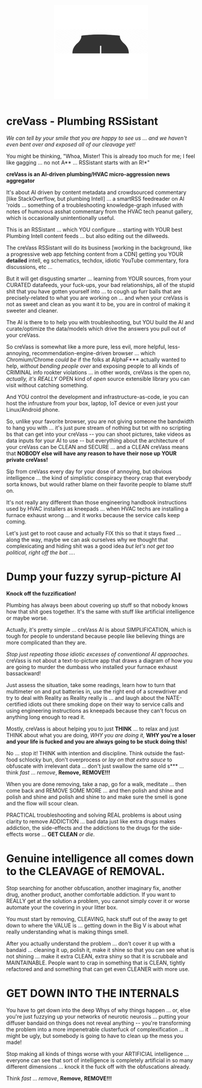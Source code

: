 <p align="center">
    <img src="./docs/source/temp_logo_hq.png" width="250">
</p>

creVass - Plumbing RSSistant
============================

*We can tell by your smile that you are happy to see us ... and we haven't even bent over and exposed all of our cleavage yet!*  

You might be thinking, "Whoa, Mister! This is already too much for me; I feel like gagging ... no not A** ... RSSistant starts with an R!*"

**creVass is an AI-driven plumbing/HVAC micro-aggression news aggregator**

It's about AI driven by content metadata and crowdsourced commentary [like StackOverflow, but plumbing Intell] ... a smartRSS feedreader on AI 'roids ... something of a troubleshooting knowledge-graph infused with notes of humorous asshat commentary from the HVAC tech peanut gallery, which is occasionally unintentionally useful.

This is an RSSistant ... which YOU configure ... starting with YOUR best Plumbing Intell content feeds ... but also editing out the dillweeds.

The creVass RSSistant will do its business [working in the background, like a progressive web app fetching content from a CDN] getting you YOUR **detailed** intell, eg schematics, techdox, idiotic YouTube commentary, fora discussions, etc ... 

But it will get disgusting smarter ... learning from YOUR sources, from your CURATED datafeeds, your fuck-ups, your bad relationships, all of the stupid shit that you have gotten yourself into ... to cough up furr balls that are precisely-related to what you are working on ... and when your creVass is not as sweet and clean as you want it to be, you are in control of making it sweeter and cleaner.

The AI is there to to help you with troubleshooting, but YOU build the AI and curate/optimize the data/models which drive the answers you pull out of your creVass.

So creVass is somewhat like a more pure, less evil, more helpful, less-annoying, recommendation-engine-driven browser ... which Chromium/Chrome *could be* if the folks at AlphaF*** actually wanted to help, *without bending people over* and exposing people to all kinds of CRIMINAL info rookter violations ... in other words, creVass is the open *no, actually, it's REALLY* OPEN kind of *open* source extensible library you can visit without catching something. 

And YOU control the development and infrastructure-as-code, ie you can host the infrusture from your box, laptop, IoT device or even just your Linux/Android phone.

So, unlike your favorite browser, you are not giving someone the bandwidth to hang you with ... it's just pure stream of nothing but txt with no scripting bs that can get into your creVass -- you can shoot pictures, take videos as data inputs for your AI to use -- but everything about the architecture of your creVass can be CLEAN and SECURE ... and a CLEAN creVass means that **NOBODY else will have any reason to have their nose up YOUR private creVass!**

Sip from creVass every day for your dose of annoying, but obvious intelligence ... the kind of simplistic conspiracy theory crap that everybody sorta knows, but would rather blame on their favorite people to blame stuff on. 

It's not really any different than those engineering handbook instructions used by HVAC installers as kneepads ... when HVAC techs are installing a furnace exhaust wrong ... and it works because the service calls keep coming.

Let's just get to root cause and actually FIX this so that it stays fixed ... along the way, maybe we can ask ourselves why we thought that complexicating and hiding shit was a good idea *but let's not get too political, right off the bat ...*.

Dump your fuzzy syrup-picture AI  
================================

**Knock off the fuzzification!**

Plumbing has always been about covering up stuff so that nobody knows how that shit goes together.  It's the same with stuff like artificial intelligence or maybe worse. 

Actually, it's pretty simple ... creVass AI is about SIMPLIFICATION, which is tough for people to understand because people like believing things are more complicated than they are.

*Stop just repeating those idiotic excesses of conventional AI approaches.* creVass is not about a text-to-picture app that draws a diagram of how you are going to murder the dumbass who installed your furnace exhaust bassackward!

Just assess the situation, take some readings, learn how to turn that multimeter on and put batteries in, use the right end of a screwdriver and try to deal with Reality as Reality really is ... and laugh about the NATE-certified idiots out there smoking dope on their way to service calls and using engineering instructions as kneepads because they can't focus on anything long enough to read it.

Mostly, creVass is about helping you to just **THINK** ... to relax and just THINK about what you are doing, *WHY you are doing it,* **WHY you're a loser and your life is fucked and you are always going to be stuck doing this!** 

No ... stop it!  THINK with intention and discipline. Think outside the fast-food schlocky bun, don't overprocess or *lay on that extra sauce* to obfuscate with irrelevant data ... don't just swallow the same old s*** ... think *fast* ... *remove*, **Remove,** **REMOVE!!!**

When you are done removing, take a nap, go for a walk, meditate ... then come back and REMOVE SOME MORE ... and then polish and shine and polish and shine and polish and shine to and make sure the smell is gone and the flow will scour clean.

PRACTICAL troubleshooting and solving REAL problems is about using clarity to remove ADDICTION ... bad data just like extra drugs makes addiction, the side-effects and the addictions to the drugs for the side-effects worse ... **GET CLEAN** *or die*.


Genuine intelligence all comes down to the CLEAVAGE of REMOVAL.
===============================================================

Stop searching for another obfuscation, another imaginary fix, another drug, another product, another comfortable addiction. If you want to REALLY get at the solution a problem, you cannot simply cover it or worse automate your the covering in your litter box.

You must start by removing, CLEAVING, hack stuff out of the away to get down to where the VALUE is ... getting down in the Big V is about what really understanding what is making things smell.

After you actually understand the problem ... don't cover it up with a bandaid ... cleaning it up, polish it, make it shine so that you can see what is not shining ... make it extra CLEAN, extra shiny so that it is scrubbale and MAINTAINABLE.
People want to crap in something that is CLEAN, tightly refactored and and something that can get even CLEANER with more use.

GET DOWN INTO THE INTERNALS
===========================


You have to get down into the deep Whys of why things happen ... or, else you're just fuzzying up your networks of neurotic neurosis ... putting your diffuser bandaid on things does not reveal anything -- you're transforming the problem into a more impenetrable clusterfuck of complexification ... it might be ugly, but somebody is going to have to clean up the mess you  made!

Stop making all kinds of things worse with your ARTIFICIAL intelligence ... everyone can see that sort of intelligence is completely artificial in so many different dimensions ... knock it the fuck off with the obfuscations already.

Think *fast* ... *remove*, **Remove,** **REMOVE!!!**
